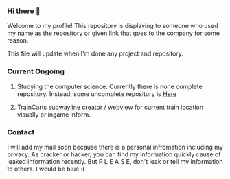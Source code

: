 ### Hi there 👋

<!--
**CiSJiK/CiSJiK** is a ✨ _special_ ✨ repository because its `README.md` (this file) appears on your GitHub profile.

Here are some ideas to get you started:

- 🔭 I’m currently working on ...
- 🌱 I’m currently learning ...
- 👯 I’m looking to collaborate on ...
- 🤔 I’m looking for help with ...
- 💬 Ask me about ...
- 📫 How to reach me: ...
- 😄 Pronouns: ...
- ⚡ Fun fact: ...
-->

Welcome to my profile!
This repository is displaying to someone who used my name as the repository or given link that goes to the company for some reason.

This file will update when I'm done any project and repository.

### Current Ongoing

1. Studying the computer science. Currently there is none complete repository. Instead, some uncomplete repository is [Here](https://www.github.com/CiSJiK/Datastructure/)

2. TrainCarts subwayline creator / webview for current train location visually or ingame inform.

### Contact

I will add my mail soon because there is a personal infromation including my privacy. As cracker or hacker, you can find my information quickly cause of leaked information recently. But P L E A S E, don't leak or tell my information to others. I would be blue :(
